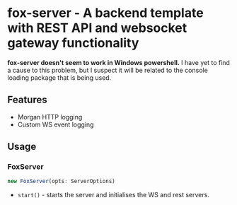 # fox-server - A backend template with REST API and websocket gateway functionality

**fox-server doesn't seem to work in Windows powershell.** I have yet to find a cause to this problem, but I suspect it will be related to the console loading package that is being used.

## Features

-   Morgan HTTP logging
-   Custom WS event logging

## Usage

### FoxServer

```ts
new FoxServer(opts: ServerOptions)
```

-   `start()` - starts the server and initialises the WS and rest servers.
